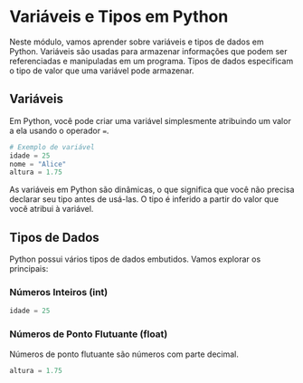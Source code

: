 # Variáveis e Tipos em Python

Neste módulo, vamos aprender sobre variáveis e tipos de dados em Python. Variáveis são usadas para armazenar informações que podem ser referenciadas e manipuladas em um programa. Tipos de dados especificam o tipo de valor que uma variável pode armazenar.

## Variáveis

Em Python, você pode criar uma variável simplesmente atribuindo um valor a ela usando o operador `=`.

```python
# Exemplo de variável
idade = 25
nome = "Alice"
altura = 1.75
```
As variáveis em Python são dinâmicas, o que significa que você não precisa declarar seu tipo antes de usá-las. O tipo é inferido a partir do valor que você atribui à variável.

## Tipos de Dados

Python possui vários tipos de dados embutidos. Vamos explorar os principais:

### Números Inteiros (int)

```python
idade = 25
```
### Números de Ponto Flutuante (float)

Números de ponto flutuante são números com parte decimal.

```python
altura = 1.75
```
